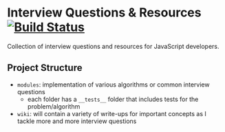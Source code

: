 # Interview Questions & Resources [![Build Status](https://travis-ci.org/joshblack/interview.svg?branch=master)](https://travis-ci.org/joshblack/interview)

Collection of interview questions and resources for JavaScript developers.

## Project Structure

- `modules`: implementation of various algorithms or common interview questions
  - each folder has a `__tests__` folder that includes tests for the problem/algorithm
- `wiki`: will contain a variety of write-ups for important concepts as I tackle more and more interview questions

